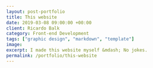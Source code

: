 ```yaml
---
layout: post-portfolio
title: This website
date: 2019-03-08 09:00:00 +00:00
client: Ricardo Balk
category: Front-end Development
tags: ["graphic design", "markdown", "template"]
image: 
excerpt: I made this website myself &mdash; No jokes.
permalink: /portfolio/this-website
---
```


